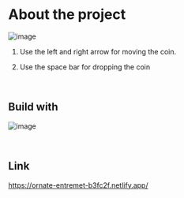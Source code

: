 # About the project 

![image](https://user-images.githubusercontent.com/98813616/229379247-7d332f6f-099a-4e60-8747-0edca82d4d37.png)
 
 1) Use the left and right arrow for moving the coin.
 
 2) Use the space bar for dropping the coin
<br/>


## Build with
![image](https://user-images.githubusercontent.com/98813616/229379579-d3cf9e14-ea3a-41ac-8d5e-282e04a44180.png)

<br/>

## Link

https://ornate-entremet-b3fc2f.netlify.app/

